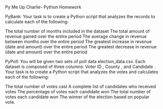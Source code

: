 Py Me Up Charlie- Python Homework

PyBank:
Your task is to create a Python script that analyzes the records to calculate each of the
following:

The total number of months included in the dataset
The total amount of revenue gained over the entire period
The average change in revenue between months over the entire period
The greatest increase in revenue (date and amount) over the entire period
The greatest decrease in revenue (date and amount) over the entire period

PyPoll:
You will be given two sets of poll data election_data.csv. Each dataset is composed of three columns: Voter ID , County ,
and Candidate . Your task is to create a Python script that analyzes the votes and
calculates each of the following:

The total number of votes cast
A complete list of candidates who received votes
The percentage of votes each candidate won
The total number of votes each candidate won
The winner of the election based on popular vote.
